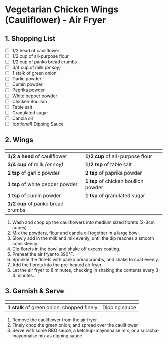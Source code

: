 # Vegetarian Chicken Wings (Cauliflower) - Air Fryer

## 1. Shopping List
- [ ] 1/2 head of cauliflower
- [ ] 1/2 cup of all-purpose flour
- [ ] 1/2 cup of panko bread crumbs
- [ ] 3/4 cup of milk *(or soy)*
- [ ] 1 stalk of green onion
- [ ] Garlic powder
- [ ] Cumin powder
- [ ] Paprika powder
- [ ] White pepper powder
- [ ] Chicken Bouillon
- [ ] Table salt
- [ ] Granulated sugar
- [ ] Canola oil
- [ ] *(optional)* Dipping Sauce

## 2. Wings
|<!-- -->|<!-- -->|
|---|---|
|**1/2 a head** of cauliflower|**1/2 cup** of all-purpose flour|
|**3/4 cup** of milk *(or soy)* | **1/2 tsp** of table salt |
|**2 tsp** of garlic powder|**2 tsp** of paprika powder|
|**1 tsp** of white pepper powder|**1 tsp** of chicken bouillon powder|
|**1 tsp** of cumin powder|**1 tsp** of granulated sugar|
|**1/2 cup** of panko bread crumbs||

1. Wash and chop up the cauliflowers into medium sized florets (2-3cm cubes)
2. Mix the powders, flour and canola oil together in a large bowl.
3. Slowly add in the milk and mix evenly, until the dip reaches a smooth consistency.
4. Dip florets in the bowl and shake off excess coating.
4. Preheat the air fryer to 390°F.
5. Sprinkle the florets with panko breadcrumbs, and shake to coat evenly.
6. Add the florets into the pre-heated air fryer.
7. Let the air fryer to 8 minutes, checking in shaking the contents every 3-4 minutes.

## 3. Garnish & Serve
|<!-- -->|<!-- -->|
|---|---|
|**1 stalk** of green onion, chopped finely|Dipping sauce|

1. Remove the cauliflower from the air fryer
2. Finely chop the green onion, and spread over the cauliflower
3. Serve with some BBQ sauce, a ketchup-mayonnaise mix, or a sriracha-mayonnaise mix as dipping sauce